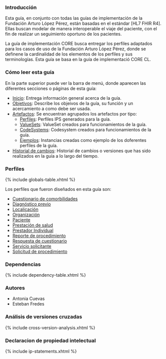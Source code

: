 ### Introducción 

Esta guía, en conjunto con todas las guías de implementación de la Fundación Arturo López Pérez, están basadas en el estándar [HL7 FHIR R4].
Ellas buscan modelar de manera interoperable el viaje del paciente, con el fin de realizar un seguimiento oportuno de los pacientes.

La guía de implementación CORE busca entregar los perfiles adaptados para los casos de uso de la Fundación Arturo López Pérez, donde se definene la cardinalidad de los elementos de los perfiles y sus terminologías. Esta guía se basa en la guía de implementació CORE CL. 

### Cómo leer esta guía

En la parte superior puede ver la barra de menú, donde aparecen las diferentes secciones o páginas de esta guía:

* [Inicio](index.html): Entrega información general acerca de la guía.
* [Objetivos](objetivos.html): Describe los objeivos de la guía, su función y un acercamiento a como debe ser usada.
* [Artefactos](artifacts.html): Se encuentran agrupados los artefactos por tipo:
    * [Perfiles](artifacts.html#structures-resource-profiles): Perfiles IPS generados para la guía. 
    * [ValueSets](artifacts.html#terminology-value-sets): ValueSet creados para funcionamientos de la guía.
    * [CodeSystems](artifacts.html#terminology-code-systems): Codesystem creados para funcionamientos de la guía.
    * [Ejemplos](artifacts.html#example-example-instances): Instancias creadas como ejemplo de los doferentes perfiles de la guía.
* [Historial de cambios](cambios.html): Historial de cambios o versiones que has sido realizados en la guía a lo largo del tiempo.


### Perfiles 

{% include globals-table.xhtml %}

Los perfiles que fueron diseñados en esta guía son: 

  * [Cuestionario de comorbilidades](StructureDefinition-Cuestionario.html)
  * [Diagnóstico previo](StructureDefinition-DiagnosticoPrevio.html)
  * [Localicación](StructureDefinition-Localizacion.html)
  * [Organización](StructureDefinition-Organizacion.html)
  * [Paciente](StructureDefinition-Paciente.html)
  * [Prestación de salud](StructureDefinition-PrestacionSalud.html)
  * [Prestador Individual](StructureDefinition-PrestadorIndividual.html)
  * [Reporte de procedimiento](StructureDefinition-ReporteProcedimiento.html)
  * [Respuesta de cuestionario](StructureDefinition-RespCuestionario.html)
  * [Servicio solicitante](StructureDefinition-ServicioSolicitante.html)
  * [Solicitud de procedimiento](StructureDefinition-SolicitudProcedimiento.html)

### Dependencias

{% include dependency-table.xhtml %}

### Autores 

  * Antonia Cuevas 
  * Esteban Fredes 

### Análisis de versiones cruzadas

{% include cross-version-analysis.xhtml %}


### Declaracion de propiedad intelectual

{% include ip-statements.xhtml %}